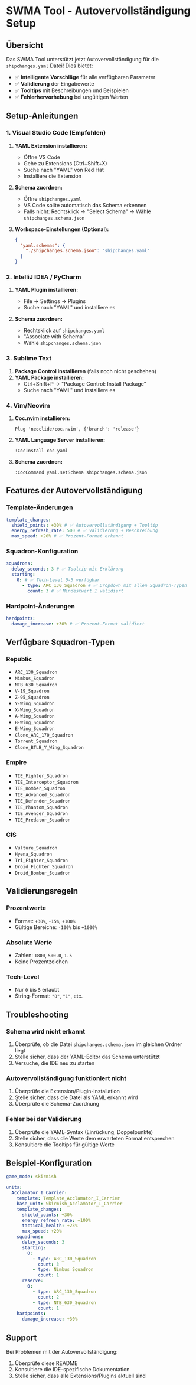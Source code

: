 # SWMA Tool - Autovervollständigung Setup

## Übersicht

Das SWMA Tool unterstützt jetzt Autovervollständigung für die `shipchanges.yaml` Datei! Dies bietet:

- ✅ **Intelligente Vorschläge** für alle verfügbaren Parameter
- ✅ **Validierung** der Eingabewerte
- ✅ **Tooltips** mit Beschreibungen und Beispielen
- ✅ **Fehlerhervorhebung** bei ungültigen Werten

## Setup-Anleitungen

### 1. Visual Studio Code (Empfohlen)

1. **YAML Extension installieren:**

   - Öffne VS Code
   - Gehe zu Extensions (Ctrl+Shift+X)
   - Suche nach "YAML" von Red Hat
   - Installiere die Extension

2. **Schema zuordnen:**

   - Öffne `shipchanges.yaml`
   - VS Code sollte automatisch das Schema erkennen
   - Falls nicht: Rechtsklick → "Select Schema" → Wähle `shipchanges.schema.json`

3. **Workspace-Einstellungen (Optional):**
   ```json
   {
     "yaml.schemas": {
       "./shipchanges.schema.json": "shipchanges.yaml"
     }
   }
   ```

### 2. IntelliJ IDEA / PyCharm

1. **YAML Plugin installieren:**

   - File → Settings → Plugins
   - Suche nach "YAML" und installiere es

2. **Schema zuordnen:**
   - Rechtsklick auf `shipchanges.yaml`
   - "Associate with Schema"
   - Wähle `shipchanges.schema.json`

### 3. Sublime Text

1. **Package Control installieren** (falls noch nicht geschehen)
2. **YAML Package installieren:**
   - Ctrl+Shift+P → "Package Control: Install Package"
   - Suche nach "YAML" und installiere es

### 4. Vim/Neovim

1. **Coc.nvim installieren:**

   ```vim
   Plug 'neoclide/coc.nvim', {'branch': 'release'}
   ```

2. **YAML Language Server installieren:**

   ```vim
   :CocInstall coc-yaml
   ```

3. **Schema zuordnen:**
   ```vim
   :CocCommand yaml.setSchema shipchanges.schema.json
   ```

## Features der Autovervollständigung

### Template-Änderungen

```yaml
template_changes:
  shield_points: +30% # ✅ Autovervollständigung + Tooltip
  energy_refresh_rate: 500 # ✅ Validierung + Beschreibung
  max_speed: +20% # ✅ Prozent-Format erkannt
```

### Squadron-Konfiguration

```yaml
squadrons:
  delay_seconds: 3 # ✅ Tooltip mit Erklärung
  starting:
    0: # ✅ Tech-Level 0-5 verfügbar
      - type: ARC_130_Squadron # ✅ Dropdown mit allen Squadron-Typen
        count: 3 # ✅ Mindestwert 1 validiert
```

### Hardpoint-Änderungen

```yaml
hardpoints:
  damage_increase: +30% # ✅ Prozent-Format validiert
```

## Verfügbare Squadron-Typen

### Republic

- `ARC_130_Squadron`
- `Nimbus_Squadron`
- `NTB_630_Squadron`
- `V-19_Squadron`
- `Z-95_Squadron`
- `Y-Wing_Squadron`
- `X-Wing_Squadron`
- `A-Wing_Squadron`
- `B-Wing_Squadron`
- `E-Wing_Squadron`
- `Clone_ARC_170_Squadron`
- `Torrent_Squadron`
- `Clone_BTLB_Y_Wing_Squadron`

### Empire

- `TIE_Fighter_Squadron`
- `TIE_Interceptor_Squadron`
- `TIE_Bomber_Squadron`
- `TIE_Advanced_Squadron`
- `TIE_Defender_Squadron`
- `TIE_Phantom_Squadron`
- `TIE_Avenger_Squadron`
- `TIE_Predator_Squadron`

### CIS

- `Vulture_Squadron`
- `Hyena_Squadron`
- `Tri_Fighter_Squadron`
- `Droid_Fighter_Squadron`
- `Droid_Bomber_Squadron`

## Validierungsregeln

### Prozentwerte

- Format: `+30%`, `-15%`, `+100%`
- Gültige Bereiche: `-100%` bis `+1000%`

### Absolute Werte

- Zahlen: `1800`, `500.0`, `1.5`
- Keine Prozentzeichen

### Tech-Level

- Nur `0` bis `5` erlaubt
- String-Format: `"0"`, `"1"`, etc.

## Troubleshooting

### Schema wird nicht erkannt

1. Überprüfe, ob die Datei `shipchanges.schema.json` im gleichen Ordner liegt
2. Stelle sicher, dass der YAML-Editor das Schema unterstützt
3. Versuche, die IDE neu zu starten

### Autovervollständigung funktioniert nicht

1. Überprüfe die Extension/Plugin-Installation
2. Stelle sicher, dass die Datei als YAML erkannt wird
3. Überprüfe die Schema-Zuordnung

### Fehler bei der Validierung

1. Überprüfe die YAML-Syntax (Einrückung, Doppelpunkte)
2. Stelle sicher, dass die Werte dem erwarteten Format entsprechen
3. Konsultiere die Tooltips für gültige Werte

## Beispiel-Konfiguration

```yaml
game_mode: skirmish

units:
  Acclamator_I_Carrier:
    template: Template_Acclamator_I_Carrier
    base_unit: Skirmish_Acclamator_I_Carrier
    template_changes:
      shield_points: +30%
      energy_refresh_rate: +100%
      tactical_health: +25%
      max_speed: +20%
    squadrons:
      delay_seconds: 3
      starting:
        0:
          - type: ARC_130_Squadron
            count: 3
          - type: Nimbus_Squadron
            count: 1
      reserve:
        0:
          - type: ARC_130_Squadron
            count: 2
          - type: NTB_630_Squadron
            count: 1
    hardpoints:
      damage_increase: +30%
```

## Support

Bei Problemen mit der Autovervollständigung:

1. Überprüfe diese README
2. Konsultiere die IDE-spezifische Dokumentation
3. Stelle sicher, dass alle Extensions/Plugins aktuell sind
